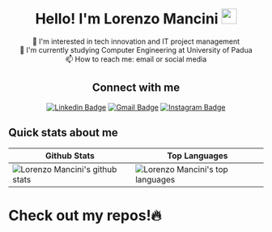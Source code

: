 <h1 align="center"> Hello! I'm Lorenzo Mancini
<img src="https://media.giphy.com/media/hvRJCLFzcasrR4ia7z/giphy.gif" width="30px"/>
</h1>

<div align="center">
👀 I'm interested in tech innovation and IT project management <br>
🌱 I'm currently studying Computer Engineering at University of Padua  <br>
📫 How to reach me: email or social media 
</div>

<h2 align="center">
Connect with me
</h2>

<div align="center">
  
  [![Linkedin Badge](https://img.shields.io/badge/-lorenzomancini13-blue?style=flat-square&logo=Linkedin&logoColor=white&link=https://www.linkedin.com/in/lorenzomancini13/)](https://www.linkedin.com/in/lorenzomancini13/)
  [![Gmail Badge](https://img.shields.io/badge/-info.lorenzomancini-c14438?style=flat-square&logo=Gmail&logoColor=white&link=mailto:info.lorenzomancini@gmail.com)](mailto:info.lorenzomancini@gmail.com)
  [![Instagram Badge](https://img.shields.io/badge/-mancini_lorenzo-405DE6?style=flat-square&logo=Instagram&logoColor=white&link=https://www.instagram.com/mancini_lorenzo/)](https://www.instagram.com/mancini_lorenzo/)
</div>

## Quick stats about me
| Github Stats | Top Languages |
| --- | --- |
| ![Lorenzo Mancini's github stats](https://github-readme-stats.vercel.app/api?username=ManciniLorenzo&show_icons=true&title_color=f6c32c&icon_color=f6c32c&text_color=9f9f9f&bg_color=151515&count_private=true) | ![Lorenzo Mancini's top languages](https://github-readme-stats.vercel.app/api/top-langs/?username=ManciniLorenzo&show_icons=true&title_color=f6c32c&icon_color=f6c32c&text_color=9f9f9f&bg_color=151515&count_private=true&layout=compact) |

<h1>Check out my repos!🔥</h1>

<!--
**ManciniLorenzo/ManciniLorenzo** is a ✨ _special_ ✨ repository because its `README.md` (this file) appears on your GitHub profile.

Here are some ideas to get you started:

- 🔭 I’m currently working on ...
- 🌱 I’m currently learning ...
- 👯 I’m looking to collaborate on ...
- 🤔 I’m looking for help with ...
- 💬 Ask me about ...
- 📫 How to reach me: ...
- 😄 Pronouns: ...
- ⚡ Fun fact: ...
-->
